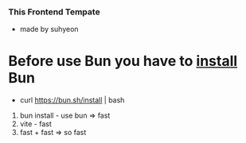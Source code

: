### This Frontend Tempate
- made by suhyeon

# Before use Bun you have to [install](https://bun.sh/) Bun
* curl https://bun.sh/install | bash 
1. bun install - use bun => fast
2. vite - fast
3. fast + fast => so fast
